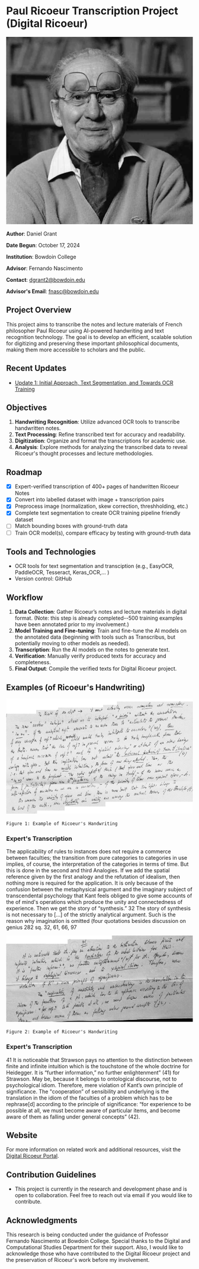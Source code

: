 # Paul Ricoeur Transcription Project (Digital Ricoeur)

<p align="center">
  <img src="https://github.com/DJRGVC/Ricoeur-Transcription/blob/master/updates/images/readme/ricoeur_headshot.jpg?raw=true" alt="Ricoeur"/>
</p>

**Author**: Daniel Grant  

**Date Begun**: October 17, 2024  

**Institution**: Bowdoin College  

**Advisor**: Fernando Nascimento  

**Contact**: [dgrant2@bowdoin.edu](mailto:dgrant2@bowdoin.edu)  

**Advisor's Email**: [fnasc@bowdoin.edu](mailto:fnasc@bowdoin.edu)


## Project Overview

This project aims to transcribe the notes and lecture materials of French philosopher Paul Ricoeur using AI-powered handwriting and text recognition technology. The goal is to develop an efficient, scalable solution for digitizing and preserving these important philosophical documents, making them more accessible to scholars and the public.

## Recent Updates

- [Update 1: Initial Approach, Text Segmentation, and Towards OCR Training](updates/reports/October30_2024.md)


## Objectives

1. **Handwriting Recognition**: Utilize advanced OCR tools to transcribe handwritten notes.
2. **Text Processing**: Refine transcribed text for accuracy and readability.
3. **Digitization**: Organize and format the transcriptions for academic use.
4. **Analysis**: Explore methods for analyzing the transcribed data to reveal Ricoeur's thought processes and lecture methodologies.


## Roadmap

- [x] Expert-verified transcription of 400+ pages of handwritten Ricoeur Notes
- [x] Convert into labelled dataset with image + transcription pairs
- [x] Preprocess image (normalization, skew correction, threshholding, etc.)
- [x] Complete text segmentation to create OCR training pipeline friendly dataset
- [ ] Match bounding boxes with ground-truth data
- [ ] Train OCR model(s), compare efficacy by testing with ground-truth data

## Tools and Technologies

- OCR tools for text segmentation and transciption (e.g., EasyOCR, PaddleOCR, Tesseract, Keras_OCR,... )
- Version control: GitHub

## Workflow

1. **Data Collection**: Gather Ricoeur’s notes and lecture materials in digital format. (Note: this step is already completed--500 training examples have been annotated prior to my involvement.)
2. **Model Training and Fine-tuning**: Train and fine-tune the AI models on the annotated data (beginning with tools such as Transcribus, but potentially moving to other models as needed).
3. **Transcription**: Run the AI models on the notes to generate text.
4. **Verification**: Manually verify produced texts for accuracy and completeness.
5. **Final Output**: Compile the verified texts for Digital Ricoeur project.

## Examples (of Ricoeur's Handwriting)

![Example_1](updates/images/readme/readme_ex_415.png)

`Figure 1: Example of Ricoeur's Handwriting`

### Expert's Transcription


The applicability of rules to instances does not require a commerce between faculties; the transition from pure categories to categories in use implies, of course, the interpretation of the categories in terms of time. But this is done in the second and third Analogies. If we add the spatial reference given by the first analogy and the refutation of idealism, then nothing more is required for the application. It is only because of the confusion between the metaphysical argument and the imaginary subject of transcendental psychology that Kant feels obliged to give some accounts of the of mind's operations which produce the unity and connectedness of experience. Then we get the story of “synthesis.” 32 The story of synthesis is not necessary to [...] of the strictly analytical argument. Such is the reason why imagination is omitted (four quotations besides discussion on genius 282 sq. 
32, 61, 66, 97


![Example_2](updates/images/readme/readme_ex_435.png)

`Figure 2: Example of Ricoeur's Handwriting`

### Expert's Transcription


41 
It is noticeable that Strawson pays no attention to the distinction between finite and infinite intuition which is the touchstone of the whole doctrine for Heidegger. It is “further information,” no further enlightenment” (41) for Strawson. May be, because it belongs to ontological discourse, not to psychological idiom. Therefore, mere violation of Kant’s own principle of significance.
The "cooperation” of sensibility and underlying is the translation in the idiom of the faculties of a problem which has to be rephrase[d] according to the principle of significance: “for experience to be possible at all, we must become aware of particular items, and become aware of them as falling under general concepts” (42).


## Website

For more information on related work and additional resources, visit the [Digital Ricoeur Portal](https://www.digitalricoeurportal.org/digital-ricoeur/).


## Contribution Guidelines

- This project is currently in the research and development phase and is open to collaboration. Feel free to reach out via email if you would like to contribute.

## Acknowledgments

This research is being conducted under the guidance of Professor Fernando Nascimento at Bowdoin College. Special thanks to the Digital and Computational Studies Department for their support. Also, I would like to acknowledge those who have contributed to the Digital Ricoeur project and the preservation of Ricoeur's work before my involvement.



